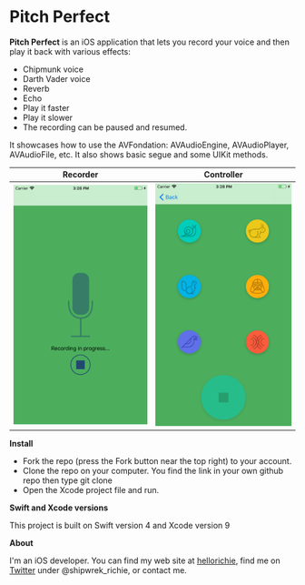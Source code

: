 # Pitch Perfect

**Pitch Perfect** is an iOS application that lets you record your voice and then play it back with various effects:

* Chipmunk voice
* Darth Vader voice
* Reverb
* Echo
* Play it faster
* Play it slower
* The recording can be paused and resumed.

It showcases how to use the AVFondation: AVAudioEngine, AVAudioPlayer, AVAudioFile, etc. It also shows basic segue and some UIKit methods.

 Recorder                  |  Controller
:-------------------------:|:-------------------------:
![](images/pitch2.png?raw=true "Recorder")  |  ![](images/pitch3.png?raw=true "Record-Controller")


**Install**

* Fork the repo (press the Fork button near the top right) to your account.
* Clone the repo on your computer. You find the link in your own github repo then type git clone <github link>
* Open the Xcode project file and run.

**Swift and Xcode versions**

This project is built on Swift version 4 and Xcode version 9

**About**

I'm an iOS developer. You can find my web site at [hellorichie](http://hellorichie.com), find me on [Twitter](http://twitter.com/shipwrek_richie) under @shipwrek_richie, or contact me.
